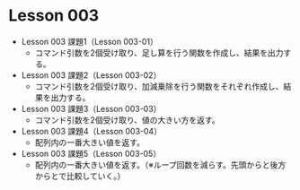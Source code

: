 # Lesson 003

* Lesson 003 課題1（Lesson 003-01）
	* コマンド引数を2個受け取り、足し算を行う関数を作成し、結果を出力する。
* Lesson 003 課題2（Lesson 003-02）
	* コマンド引数を2個受け取り、加減乗除を行う関数をそれぞれ作成し、結果を出力する。
* Lesson 003 課題3（Lesson 003-03）
	* コマンド引数を2個受け取り、値の大きい方を返す。
* Lesson 003 課題4（Lesson 003-04）
	* 配列内の一番大きい値を返す。
* Lesson 003 課題5（Lesson 003-05）
	* 配列内の一番大きい値を返す。（※ループ回数を減らす。先頭からと後方からとで比較していく。）
